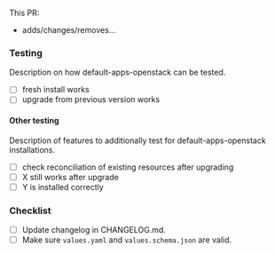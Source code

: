 This PR:

- adds/changes/removes...

### Testing

Description on how default-apps-openstack can be tested.

- [ ] fresh install works
- [ ] upgrade from previous version works

#### Other testing

Description of features to additionally test for default-apps-openstack installations.

- [ ] check reconciliation of existing resources after upgrading
- [ ] X still works after upgrade
- [ ] Y is installed correctly

<!--
Changelog must always be updated.
-->

### Checklist

- [ ] Update changelog in CHANGELOG.md.
- [ ] Make sure `values.yaml` and `values.schema.json` are valid.
